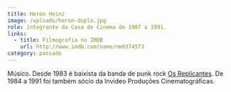 ```yaml
---
title: Heron Heinz
image: /uploads/heron-duplo.jpg
role: integrante da Casa de Cinema de 1987 a 1991.
links:
  - title: Filmografia no IMDB
    url: http://www.imdb.com/name/nm0374573
category: passado
---
```

Músico. Desde 1983 é baixista da banda de punk rock [Os Replicantes](https://www.facebook.com/heron.heinz). De 1984 a 1991 foi também sócio da Invideo Produções Cinematográficas.
